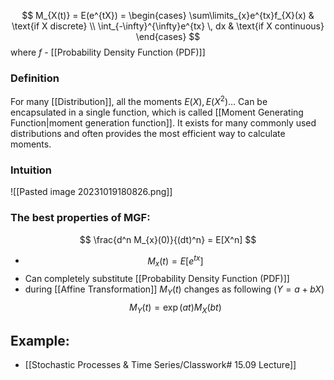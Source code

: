 
$$
M_{X(t)} = E(e^{tX}) =
\begin{cases}
\sum\limits_{x}e^{tx}f_{X}(x) & \text{if X discrete} \\
\int_{-\infty}^{\infty}e^{tx}  \, dx & \text{if X continuous}
\end{cases}
$$
where $f$ - [[Probability Density Function (PDF)]]

### Definition
For many [[Distribution]], all the moments $E(X), E(X^2) \dots$ Can be encapsulated in a single function, which is called [[Moment Generating Function|moment generation function]]. It exists for many commonly used distributions and often provides the most efficient way to calculate moments.

### Intuition

![[Pasted image 20231019180826.png]]



### The best properties of MGF:

$$
\frac{d^n  M_{x}(0)}{(dt)^n} = E[X^n]
$$
- $$
M_{x}(t) = E[e^{tx}]$$
- Can completely substitute [[Probability Density Function (PDF)]]
- during [[Affine Transformation]] $M_{Y}(t)$ changes as following ($Y = a + bX$)
$$
M_{Y}(t) = \exp(at)M_{X}(bt)
$$
## Example:
- [[Stochastic Processes & Time Series/Classwork# 15.09 Lecture]]
